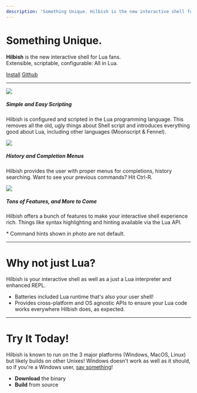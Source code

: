 ```yaml
---
description: 'Something Unique. Hilbish is the new interactive shell for Lua fans. Extensible, scriptable, configurable: All in Lua.'
---
```


[//]: <>

<!-- hugo (prob goldmark) is funny; the html wont work if its the first thing -->
<div class="text-center">
	<h1 class="fw-light">Something Unique.</h1>
		<p>
			<strong>Hilbish</strong> is the new interactive shell for Lua fans.<br>
			Extensible, scriptable, configurable: All in Lua.
		</p>
	<a href="install" class="btn btn-primary">Install</a>
	<a href="https://github.com/Rosettea/Hilbish" class="btn btn-secondary" target="_blank">Github</a>
</div>

<hr>

<div class="row row-cols-1 row-cols-md-2 g-4">
	<div class="col">
		<div class="card border-light mb-3">
			<div class="row g-0">
				<div class="col-md-4">
					<a href="https://safe.kashima.moe/6njmopm47u1x.png">
						<img src="https://safe.kashima.moe/6njmopm47u1x.png" class="img-fluid rounded-start">
					</a>
				</div>
				<div class="col-md-8">
					<h5 class="card-header">Simple and Easy Scripting</h5>
					<div class="card-body">
						<p class="card-text">
							Hilbish is configured and scripted in the Lua programming language.
							This removes all the old, ugly things about Shell script and introduces
							everything good about Lua, including other languages (Moonscript & Fennel).
						</p>
					</div>
				</div>
			</div>
		</div>
	</div>
	<div class="col">
		<div class="card border-light mb-3">
			<div class="row g-0">
				<div class="col-md-4">
					<a href="https://safe.kashima.moe/jkndbi636lzj.png">
						<img src="https://safe.kashima.moe/jkndbi636lzj.png" class="img-fluid rounded-start">
					</a>
				</div>
				<div class="col-md-8">
					<h5 class="card-header">History and Completion Menus</h5>
					<div class="card-body">
						<p class="card-text">
							Hilbish provides the user with proper menus for completions,
							history searching. Want to see your previous commands? Hit Ctrl-R.
						</p>
					</div>
				</div>
			</div>
		</div>
	</div>
	<div class="col">
		<div class="card border-light mb-3">
			<div class="row g-0">
				<div class="col-md-4">
					<a href="https://safe.kashima.moe/6yfeooamzro4.png">
						<img src="https://safe.kashima.moe/6yfeooamzro4.png" class="img-fluid rounded-start">
					</a>
				</div>
				<div class="col-md-8">
					<h5 class="card-header">Tons of Features, and More to Come</h5>
					<div class="card-body">
						<p class="card-text">
							Hilbish offers a bunch of features to make your interactive
							shell experience rich. Things like syntax highlighting and hinting
							available via the Lua API.
						</p>
						<p class="card-small text-muted">* Command hints shown in photo are not default.</p>
					</div>
				</div>
			</div>
		</div>
	</div>
	<!-- uncomment, replace top when editor interface can be replaced (and replace the images) -->
	<!--
	<div class="col">
		<div class="card border-light mb-3">
			<div class="row g-0">
				<div class="col-md-4">
					<a href="https://safe.kashima.moe/6yfeooamzro4.png">
						<img src="https://safe.kashima.moe/6yfeooamzro4.png" class="img-fluid rounded-start">
					</a>
				</div>
				<div class="col-md-8">
					<h5 class="card-header">Highly Extensible</h5>
					<div class="card-body">
						<p class="card-text">
							Hilbish can be turned into an all new shell if wanted. One of our
							main goals is that most (if not all) interfaces can be replaced.
						</p>
					</div>
				</div>
			</div>
		</div>
	</div>
	-->
</div>

<hr>

<h1 class="fw-light">Why not just Lua?</h1>
<p>
	Hilbish is your interactive shell as well as a just a Lua interpreter
	and enhanced REPL.<br>
</p>
<ul class="list-group" style="max-width: 64em;">
	<li class="list-group-item"><i class="fa-solid fa-battery-full"></i> Batteries included Lua runtime that's also your user shell!</li>
	<li class="list-group-item"><i class="fa-solid fa-network-wired"></i> Provides cross-platform and OS agnostic APIs to ensure your Lua code works everywhere Hilbish does, as expected.</li>
</ul>

<hr>

<h1 class="fw-light">Try It Today!</h1>
<p>
	Hilbish is known to run on the 3 major platforms (Windows, MacOS, Linux)
	but likely builds on other Unixes! Windows doesn't work as well as it should,
	so if you're a Windows user,
	<a href="https://github.com/Rosettea/Hilbish/discussions/165">say something</a>!
	<ul class="list-group" style="max-width: 64em;">
		<li class="list-group-item"><i class="fa-solid fa-cloud-arrow-down"></i> <a href="/Hilbish/install" style="text-decoration: none;"><strong>Download</strong></a> the binary</li>
		<li class="list-group-item"><i class="fa-solid fa-screwdriver-wrench"></i> <a href="https://github.com/Rosettea/Hilbish#manual-build" style="text-decoration: none;"><strong>Build</strong></a> from source</li>
	</ul>
</p>
